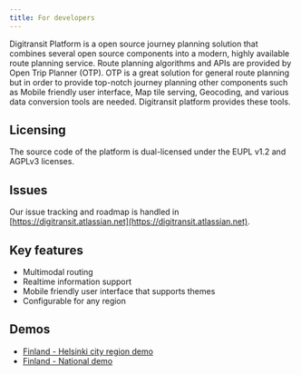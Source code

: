 ```yaml
---
title: For developers
---
```


Digitransit Platform is a open source journey planning solution that combines several open source components into a modern, highly available route planning service. Route planning algorithms and APIs are provided by Open Trip Planner (OTP). OTP is a great solution for general route planning but in order to provide top-notch journey planning other components such as Mobile friendly user interface, Map tile serving, Geocoding, and various data conversion tools are needed. Digitransit platform provides these tools.

## Licensing
The source code of the platform is dual-licensed under the EUPL v1.2 and AGPLv3 licenses.

## Issues
Our issue tracking and roadmap is handled in [https://digitransit.atlassian.net](https://digitransit.atlassian.net).

## Key features
* Multimodal routing
* Realtime information support
* Mobile friendly user interface that supports themes
* Configurable for any region

## Demos
* [Finland - Helsinki city region demo](http://matka.hsl.fi/)
* [Finland - National demo](http://digitransit.fi/digitransit-ui/)
